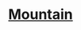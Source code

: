 # [Mountain](https://www.mousehuntgame.com/preferences.php?tab=mousehunt-improved-settings#mousehunt-improved-settings-location-hud)
